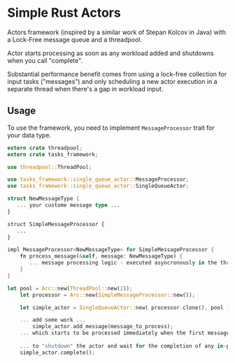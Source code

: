 # Simple Rust Actors
Actors framework (inspired by a similar work of Stepan Kolcov in Java) with a Lock-Free message queue and a threadpool.

Actor starts processing as soon  as any workload added and shutdowns when you call "complete".

Substantial performance benefit comes from  using a lock-free collection for input tasks ("messages") and  only scheduling a new actor execution in a separate thread when there's a gap in workload input. 

## Usage

To use the framework, you need to implement ``MessageProcessor`` trait for your data type.

```rust
extern crate threadpool;
extern crate tasks_framework;

use threadpool::ThreadPool;

use tasks_framework::single_queue_actor::MessageProcessor;
use tasks_framework::single_queue_actor::SingleQueueActor;

struct NewMessageType {
   ... your custome message type ...
}

struct SimpleMessageProcessor {
   ...
}

impl MessageProcessor<NewMessageType> for SimpleMessageProcessor {
    fn process_message(&self, message: NewMessageType) {
       ... message processing logic - executed asyncronously in the threadpool ...
    }
}

let pool = Arc::new(ThreadPool::new(2));
    let processor = Arc::new(SimpleMessageProcessor::new());

    let simple_actor = SingleQueueActor::new( processor.clone(), pool );

    ... add some work ...
        simple_actor.add_message(message_to_process);
    ... which starts to be processed immediately when the first message arrives ...
    
    ... to "shutdown" the actor and wait for the completion of any in-progress tasks.
    simple_actor.complete();

```
